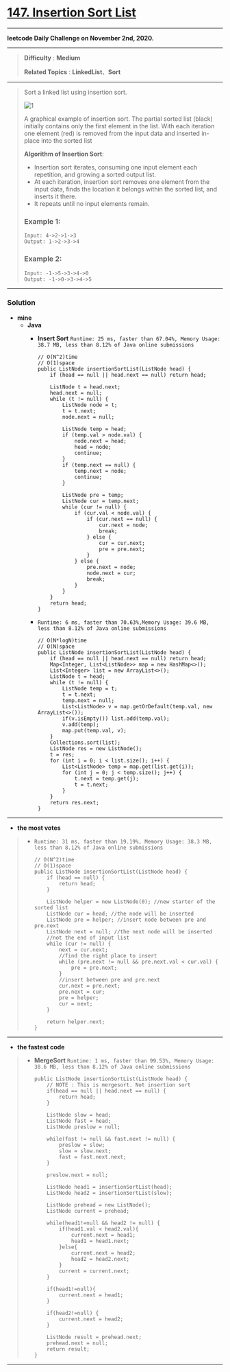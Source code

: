# [147. Insertion Sort List](https://leetcode.com/problems/insertion-sort-list/)

---

**leetcode Daily Challenge on November 2nd, 2020.**

---

> **Difficulty** : **Medium**
>
> **Related Topics** : **LinkedList**、**Sort**

---

> Sort a linked list using insertion sort.
>
> ![1](https://upload.wikimedia.org/wikipedia/commons/0/0f/Insertion-sort-example-300px.gif)
>
> A graphical example of insertion sort. The partial sorted list (black) initially contains only the first element in the list.
> With each iteration one element (red) is removed from the input data and inserted in-place into the sorted list
>
>
> **Algorithm of Insertion Sort**:
> * Insertion sort iterates, consuming one input element each repetition, and growing a sorted output list.
> * At each iteration, insertion sort removes one element from the input data, finds the location it belongs within the sorted list, and inserts it there.
> * It repeats until no input elements remain.
>
> ### Example 1:
> ```
> Input: 4->2->1->3
> Output: 1->2->3->4
> ```
>
> ### Example 2:
> ```
> Input: -1->5->3->4->0
> Output: -1->0->3->4->5
> ```

---


### Solution
* **mine**
  * **Java**
    * **Insert Sort** `Runtime: 25 ms, faster than 67.04%, Memory Usage: 38.7 MB, less than 8.12% of Java online submissions`
      ```
      // O(N^2)time
      // O(1)space
      public ListNode insertionSortList(ListNode head) {
          if (head == null || head.next == null) return head;

          ListNode t = head.next;
          head.next = null;
          while (t != null) {
              ListNode node = t;
              t = t.next;
              node.next = null;

              ListNode temp = head;
              if (temp.val > node.val) {
                  node.next = head;
                  head = node;
                  continue;
              }
              if (temp.next == null) {
                  temp.next = node;
                  continue;
              }

              ListNode pre = temp;
              ListNode cur = temp.next;
              while (cur != null) {
                  if (cur.val < node.val) {
                      if (cur.next == null) {
                          cur.next = node;
                          break;
                      } else {
                          cur = cur.next;
                          pre = pre.next;
                      }
                  } else {
                      pre.next = node;
                      node.next = cur;
                      break;
                  }
              }
          }
          return head;
      }
      ```

    * `Runtime: 6 ms, faster than 70.63%,Memory Usage: 39.6 MB, less than 8.12% of Java online submissions`
      ```
      // O(N*logN)time
      // O(N)space
      public ListNode insertionSortList(ListNode head) {
          if (head == null || head.next == null) return head;
          Map<Integer, List<ListNode>> map = new HashMap<>();
          List<Integer> list = new ArrayList<>();
          ListNode t = head;
          while (t != null) {
              ListNode temp = t;
              t = t.next;
              temp.next = null;
              List<ListNode> v = map.getOrDefault(temp.val, new ArrayList<>());
              if(v.isEmpty()) list.add(temp.val);
              v.add(temp);
              map.put(temp.val, v);
          }
          Collections.sort(list);
          ListNode res = new ListNode();
          t = res;
          for (int i = 0; i < list.size(); i++) {
              List<ListNode> temp = map.get(list.get(i));
              for (int j = 0; j < temp.size(); j++) {
                  t.next = temp.get(j);
                  t = t.next;
              }
          }
          return res.next;
      }
      ```
---


* **the most votes**
>  * `Runtime: 31 ms, faster than 19.19%, Memory Usage: 38.3 MB, less than 8.12% of Java online submissions`
>    ```
>    // O(N^2)time
>    // O(1)space
>    public ListNode insertionSortList(ListNode head) {
>        if (head == null) {
>            return head;
>        }
>
>        ListNode helper = new ListNode(0); //new starter of the sorted list
>        ListNode cur = head; //the node will be inserted
>        ListNode pre = helper; //insert node between pre and pre.next
>        ListNode next = null; //the next node will be inserted
>        //not the end of input list
>        while (cur != null) {
>            next = cur.next;
>            //find the right place to insert
>            while (pre.next != null && pre.next.val < cur.val) {
>                pre = pre.next;
>            }
>            //insert between pre and pre.next
>            cur.next = pre.next;
>            pre.next = cur;
>            pre = helper;
>            cur = next;
>        }
>
>        return helper.next;
>    }
>    ```

---

* **the fastest code**
>   * **MergeSort** `Runtime: 1 ms, faster than 99.53%, Memory Usage: 38.6 MB, less than 8.12% of Java online submissions`
>     ```
>     public ListNode insertionSortList(ListNode head) {
>         // NOTE : This is mergesort. Not insertion sort
>         if(head == null || head.next == null) {
>             return head;
>         }
>
>         ListNode slow = head;
>         ListNode fast = head;
>         ListNode preslow = null;
>
>         while(fast != null && fast.next != null) {
>             preslow = slow;
>             slow = slow.next;
>             fast = fast.next.next;
>         }
>
>         preslow.next = null;
>
>         ListNode head1 = insertionSortList(head);
>         ListNode head2 = insertionSortList(slow);
>
>         ListNode prehead = new ListNode();
>         ListNode current = prehead;
>
>         while(head1!=null && head2 != null) {
>             if(head1.val < head2.val){
>                 current.next = head1;
>                 head1 = head1.next;
>             }else{
>                 current.next = head2;
>                 head2 = head2.next;
>             }
>             current = current.next;
>         }
>
>         if(head1!=null){
>             current.next = head1;
>         }
>
>         if(head2!=null) {
>             current.next = head2;
>         }
>
>         ListNode result = prehead.next;
>         prehead.next = null;
>         return result;
>     }
>     ```

---


